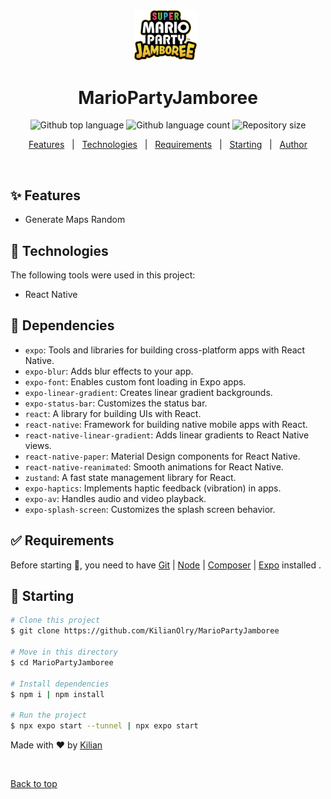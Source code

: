 <div align="center" id="top"> 
  <img src="./assets/images/Super_Mario_Party_Jamboree_Logo.png" width="100" alt="logo Flatmatesmanager" />
&#xa0;

</div>

<h1 align="center">MarioPartyJamboree</h1>

<p align="center">
  <img alt="Github top language" src="https://img.shields.io/github/languages/top/KilianOlry/MarioPartyJamboree?color=56BEB8">

  <img alt="Github language count" src="https://img.shields.io/github/languages/count/KilianOlry/MarioPartyJamboree?color=56BEB8">

  <img alt="Repository size" src="https://img.shields.io/github/repo-size/KilianOlry/MarioPartyJamboree?color=56BEB8">
</p>

<p align="center">
  <a href="#sparkles-features">Features</a> &#xa0; | &#xa0;
  <a href="#rocket-technologies">Technologies</a> &#xa0; | &#xa0;
  <a href="#white_check_mark-requirements">Requirements</a> &#xa0; | &#xa0;
  <a href="#checkered_flag-starting">Starting</a> &#xa0; | &#xa0;
  <a href="https://github.com/KilianOlry" target="_blank">Author</a>
</p>

<br>

## :sparkles: Features

- Generate Maps Random

## :rocket: Technologies

The following tools were used in this project:

- React Native

## :dart: Dependencies
- `expo`: Tools and libraries for building cross-platform apps with React Native.
- `expo-blur`: Adds blur effects to your app.
- `expo-font`: Enables custom font loading in Expo apps.
- `expo-linear-gradient`: Creates linear gradient backgrounds.
- `expo-status-bar`: Customizes the status bar.
- `react`: A library for building UIs with React.
- `react-native`: Framework for building native mobile apps with React.
- `react-native-linear-gradient`: Adds linear gradients to React Native views.
- `react-native-paper`: Material Design components for React Native.
- `react-native-reanimated`: Smooth animations for React Native.
- `zustand`: A fast state management library for React.
- `expo-haptics`: Implements haptic feedback (vibration) in apps.
- `expo-av`: Handles audio and video playback.
- `expo-splash-screen`: Customizes the splash screen behavior.

## :white_check_mark: Requirements

Before starting :checkered_flag:, you need to have [Git](https://git-scm.com) | [Node](https://nodejs.org/en/) | [Composer](https://getcomposer.org/) | [Expo](https://expo.dev/) installed .

## :checkered_flag: Starting

```bash
# Clone this project
$ git clone https://github.com/KilianOlry/MarioPartyJamboree

# Move in this directory
$ cd MarioPartyJamboree

# Install dependencies
$ npm i | npm install

# Run the project
$ npx expo start --tunnel | npx expo start
```


Made with :heart: by <a href="https://github.com/KilianOlry" target="_blank">Kilian</a>

&#xa0;

<a href="#top">Back to top</a>